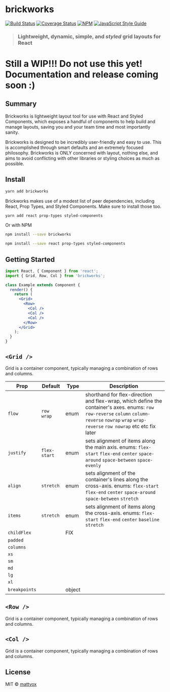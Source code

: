 # brickworks

[![Build Status](https://travis-ci.org/mattvox/brickworks.svg?branch=master)](https://travis-ci.org/mattvox/brickworks) [![Coverage Status](https://coveralls.io/repos/github/mattvox/brickworks/badge.svg?branch=master)](https://coveralls.io/github/mattvox/brickworks?branch=master)
[![NPM](https://img.shields.io/npm/v/brickworks.svg)](https://www.npmjs.com/package/brickworks) [![JavaScript Style Guide](https://img.shields.io/badge/code_style-standard-brightgreen.svg)](https://standardjs.com)

> ### Lightweight, dynamic, simple, and _styled_ grid layouts for React

# Still a WIP!!! Do not use this yet! Documentation and release coming soon :)

## Summary

Brickworks is lightweight layout tool for use with React and Styled Components, which exposes a handful of components to help build and manage layouts, saving you and your team time and most importantly sanity.

Brickworks is designed to be incredibly user-friendly and easy to use. This is accomplished through smart defaults and an extremely focused philosophy. Brickworks is ONLY concerned with layout, nothing else, and aims to avoid conflicting with other libraries or styling choices as much as possible.

## Install

```bash
yarn add brickworks
```

Brickworks makes use of a modest list of peer dependencies, including React, Prop Types, and Styled Components. Make sure to install those too.

```bash
yarn add react prop-types styled-components
```

Or with NPM

```bash
npm install --save brickworks
```

```bash
npm install --save react prop-types styled-components
```

## Getting Started

```jsx
import React, { Component } from 'react';
import { Grid, Row, Col } from 'brickworks';

class Example extends Component {
  render() {
    return (
      <Grid>
        <Row>
          <Col />
          <Col />
          <Col />
        </Row>
      </Grid>
    );
  }
}
```

## `<Grid />`

Grid is a container component, typically managing a combination of rows and columns.

| Prop          | Default      | Type   | Description                                                                                                                                                                                       |
| ------------- | ------------ | ------ | ------------------------------------------------------------------------------------------------------------------------------------------------------------------------------------------------- |
| `flow`        | `row wrap`   | enum   | shorthand for flex-direction and flex-wrap, which define the container's axes. enums: `row` `row-reverse` `column` `column-reverse` `nowrap` `wrap` `wrap-reverse` `row nowrap` etc etc fix later |
| `justify`     | `flex-start` | enum   | sets alignment of items along the main axis. enums: `flex-start` `flex-end` `center` `space-around` `space-between` `space-evenly`                                                                |
| `align`       | `stretch`    | enum   | sets alignment of the container's lines along the cross-axis. enums: `flex-start` `flex-end` `center` `space-around` `space-between` `stretch`                                                    |
| `items`       | `stretch`    | enum   | sets alignment of items along the cross-axis. enums: `flex-start` `flex-end` `center` `baseline` `stretch`                                                                                        |
| `childFlex`   |              | FIX    |
| `padded`      |              |        |
| `columns`     |              |        |
| `xs`          |              |        |
| `sm`          |              |        |
| `md`          |              |        |
| `lg`          |              |        |
| `xl`          |              |        |
| `breakpoints` |              | object |

## `<Row />`

Grid is a container component, typically managing a combination of rows and columns.

## `<Col />`

Grid is a container component, typically managing a combination of rows and columns.

## License

MIT © [mattvox](https://github.com/mattvox)
